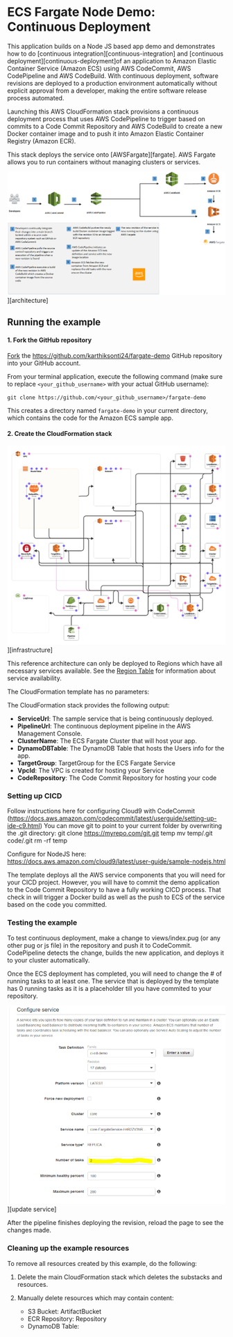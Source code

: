 # ECS Fargate Node Demo: Continuous Deployment

This application builds on a Node JS based app demo and demonstrates how to do
[continuous integration][continuous-integration] and 
[continuous deployment][continuous-deployment]of an application to Amazon
Elastic Container Service (Amazon ECS) using AWS CodeCommit, AWS CodePipeline and AWS
CodeBuild. With continuous deployment, software revisions are deployed to a
production environment automatically without explicit approval from a developer,
making the entire software release process automated.

Launching this AWS CloudFormation stack provisions a continuous deployment
process that uses AWS CodePipeline to trigger based on commits to a Code Commit 
Repository and AWS CodeBuild to create a new Docker container image and to push it
into Amazon Elastic Container Registry (Amazon ECR).

This stack deploys the service onto [AWSFargate][fargate]. AWS Fargate allows 
you to run containers without managing clusters or services. 

![](images/architecture.png)][architecture]

## Running the example

#### 1. Fork the GitHub repository

[Fork](https://help.github.com/articles/fork-a-repo/) the https://github.com/karthiksonti24/fargate-demo GitHub repository into
your GitHub account.

From your terminal application, execute the following command (make sure to
replace `<your_github_username>` with your actual GitHub username):

```console
git clone https://github.com/<your_github_username>/fargate-demo
```

This creates a directory named `fargate-demo` in your current
directory, which contains the code for the Amazon ECS sample app.

#### 2. Create the CloudFormation stack

[us-east-1]: https://console.aws.amazon.com/cloudformation/home?region=us-east-1#/stacks/create/review?stackName=CICD-Demo&templateURL=https://s3.amazonaws.com/awshenry.com/cf-template.yml

![](images/infrastructure.png)][infrastructure]

This reference architecture can only be deployed to Regions which have all
necessary services available. See the [Region
Table](https://aws.amazon.com/about-aws/global-infrastructure/regional-product-services/)
for information about service availability.

The CloudFormation template has no parameters:

The CloudFormation stack provides the following output:

- **ServiceUrl**: The sample service that is being continuously deployed.
- **PipelineUrl**: The continuous deployment pipeline in the AWS Management
  Console.
- **ClusterName**: The ECS Fargate Cluster that will host your app.
- **DynamoDBTable**: The DynamoDB Table that hosts the Users info for the app.
- **TargetGroup**: TargetGroup for the ECS Fargate Service
- **VpcId**: The VPC is created for hosting your Service
- **CodeRepository**: The Code Commit Repository for hosting your code

### Setting up CICD

Follow instructions here for configuring Cloud9 with CodeCommit 
(https://docs.aws.amazon.com/codecommit/latest/userguide/setting-up-ide-c9.html)
You can move git to point to your current folder by overwriting the .git 
directory:
git clone https://myrepo.com/git.git temp
mv temp/.git code/.git
rm -rf temp

Configure for NodeJS here:  https://docs.aws.amazon.com/cloud9/latest/user-guide/sample-nodejs.html

The template deploys all the AWS service components that you will need for your
CICD project.  However, you will have to commit the demo application to the 
Code Commit Repository to have a fully working CICD process.  That check in
will trigger a Docker build as well as the push to ECS of the service based on
the code you committed.

### Testing the example

To test continuous deployment, make a change to views/index.pug (or any other pug or js file) in the
repository and push it to CodeCommit. CodePipeline detects
the change, builds the new application, and deploys it to your cluster
automatically. 

Once the ECS deployment has completed, you will need to change the # of running 
tasks to at least one.  The service that is deployed by the template has 0
running tasks as it is a placeholder till you have commited to your repository.

![](images/update-service.png)][update service]

After the pipeline finishes deploying the revision, reload the
page to see the changes made.

### Cleaning up the example resources

To remove all resources created by this example, do the following:

1. Delete the main CloudFormation stack which deletes the substacks and resources.
1. Manually delete resources which may contain content:

    - S3 Bucket: ArtifactBucket
    - ECR Repository: Repository
	- DynamoDB Table:  
